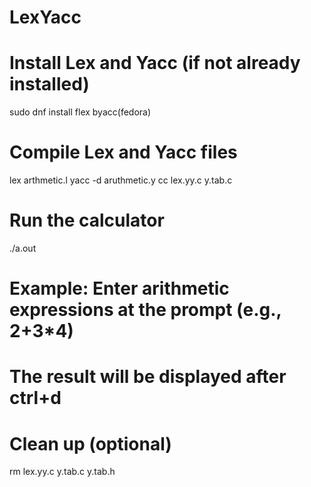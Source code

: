 # LexYacc

# Install Lex and Yacc (if not already installed)
sudo dnf install flex byacc(fedora)

# Compile Lex and Yacc files
lex arthmetic.l
yacc -d aruthmetic.y
cc lex.yy.c y.tab.c 

# Run the calculator
./a.out

# Example: Enter arithmetic expressions at the prompt (e.g., 2+3*4)
# The result will be displayed after ctrl+d

# Clean up (optional)
rm lex.yy.c y.tab.c y.tab.h

